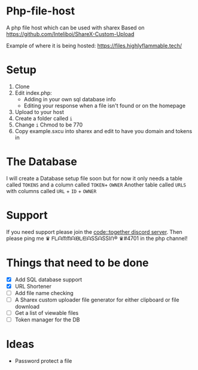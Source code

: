 # Php-file-host
A php file host which can be used with sharex
Based on https://github.com/Inteliboi/ShareX-Custom-Upload

Example of where it is being hosted:
https://files.highlyflammable.tech/

# Setup
1. Clone
2. Edit index.php:
   * Adding in your own sql database info
   * Editing your response when a file isn't found or on the homepage
3. Upload to your host
4. Create a folder called `i`
5. Change `i` Chmod to be 770
6. Copy example.sxcu into sharex and edit to have you domain and tokens in

# The Database
  I will create a Database setup file soon but for now it only needs a table called `TOKENS` and a column called `TOKEN`+ `OWNER`
  Another table called `URLS` with columns called `URL` + `ID` + `OWNER`

# Support
If you need support please join the [code::together discord server](https://together.codes/discord).
Then please ping me ♛ ᖴᒪᗩᙏᙏᗩᙖᒪᙓᗩSSᗩSSIᑎ® ♛#4701 in the php channel!

# Things that need to be done
- [x] Add SQL database support
- [x] URL Shortener
- [ ] Add file name checking
- [ ] A Sharex custom uploader file generator for either clipboard or file download
- [ ] Get a list of viewable files
- [ ] Token manager for the DB

# Ideas
 - Password protect a file
